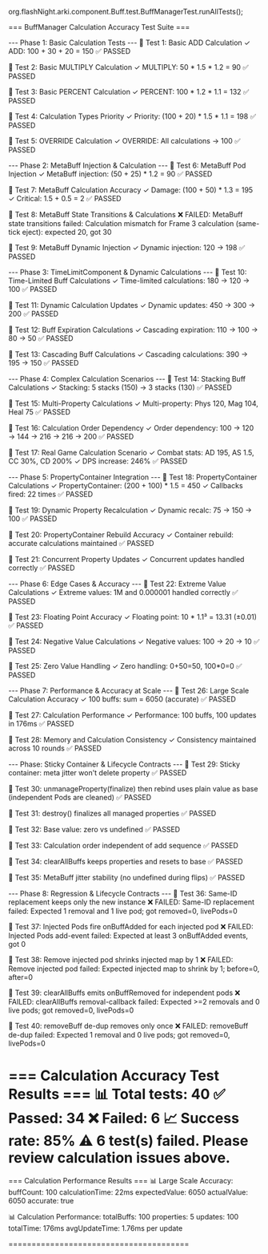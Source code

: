 org.flashNight.arki.component.Buff.test.BuffManagerTest.runAllTests();


=== BuffManager Calculation Accuracy Test Suite ===

--- Phase 1: Basic Calculation Tests ---
🧪 Test 1: Basic ADD Calculation
  ✓ ADD: 100 + 30 + 20 = 150
  ✅ PASSED

🧪 Test 2: Basic MULTIPLY Calculation
  ✓ MULTIPLY: 50 * 1.5 * 1.2 = 90
  ✅ PASSED

🧪 Test 3: Basic PERCENT Calculation
  ✓ PERCENT: 100 * 1.2 * 1.1 = 132
  ✅ PASSED

🧪 Test 4: Calculation Types Priority
  ✓ Priority: (100 + 20) * 1.5 * 1.1 = 198
  ✅ PASSED

🧪 Test 5: OVERRIDE Calculation
  ✓ OVERRIDE: All calculations → 100
  ✅ PASSED


--- Phase 2: MetaBuff Injection & Calculation ---
🧪 Test 6: MetaBuff Pod Injection
  ✓ MetaBuff injection: (50 + 25) * 1.2 = 90
  ✅ PASSED

🧪 Test 7: MetaBuff Calculation Accuracy
  ✓ Damage: (100 + 50) * 1.3 = 195
  ✓ Critical: 1.5 + 0.5 = 2
  ✅ PASSED

🧪 Test 8: MetaBuff State Transitions & Calculations
  ❌ FAILED: MetaBuff state transitions failed: Calculation mismatch for Frame 3 calculation (same-tick eject): expected 20, got 30

🧪 Test 9: MetaBuff Dynamic Injection
  ✓ Dynamic injection: 120 → 198
  ✅ PASSED


--- Phase 3: TimeLimitComponent & Dynamic Calculations ---
🧪 Test 10: Time-Limited Buff Calculations
  ✓ Time-limited calculations: 180 → 120 → 100
  ✅ PASSED

🧪 Test 11: Dynamic Calculation Updates
  ✓ Dynamic updates: 450 → 300 → 200
  ✅ PASSED

🧪 Test 12: Buff Expiration Calculations
  ✓ Cascading expiration: 110 → 100 → 80 → 50
  ✅ PASSED

🧪 Test 13: Cascading Buff Calculations
  ✓ Cascading calculations: 390 → 195 → 150
  ✅ PASSED


--- Phase 4: Complex Calculation Scenarios ---
🧪 Test 14: Stacking Buff Calculations
  ✓ Stacking: 5 stacks (150) → 3 stacks (130)
  ✅ PASSED

🧪 Test 15: Multi-Property Calculations
  ✓ Multi-property: Phys 120, Mag 104, Heal 75
  ✅ PASSED

🧪 Test 16: Calculation Order Dependency
  ✓ Order dependency: 100 → 120 → 144 → 216 → 216 → 200
  ✅ PASSED

🧪 Test 17: Real Game Calculation Scenario
  ✓ Combat stats: AD 195, AS 1.5, CC 30%, CD 200%
  ✓ DPS increase: 246%
  ✅ PASSED


--- Phase 5: PropertyContainer Integration ---
🧪 Test 18: PropertyContainer Calculations
  ✓ PropertyContainer: (200 + 100) * 1.5 = 450
  ✓ Callbacks fired: 22 times
  ✅ PASSED

🧪 Test 19: Dynamic Property Recalculation
  ✓ Dynamic recalc: 75 → 150 → 100
  ✅ PASSED

🧪 Test 20: PropertyContainer Rebuild Accuracy
  ✓ Container rebuild: accurate calculations maintained
  ✅ PASSED

🧪 Test 21: Concurrent Property Updates
  ✓ Concurrent updates handled correctly
  ✅ PASSED


--- Phase 6: Edge Cases & Accuracy ---
🧪 Test 22: Extreme Value Calculations
  ✓ Extreme values: 1M and 0.000001 handled correctly
  ✅ PASSED

🧪 Test 23: Floating Point Accuracy
  ✓ Floating point: 10 * 1.1³ = 13.31 (±0.01)
  ✅ PASSED

🧪 Test 24: Negative Value Calculations
  ✓ Negative values: 100 → 20 → 10
  ✅ PASSED

🧪 Test 25: Zero Value Handling
  ✓ Zero handling: 0+50=50, 100*0=0
  ✅ PASSED


--- Phase 7: Performance & Accuracy at Scale ---
🧪 Test 26: Large Scale Calculation Accuracy
  ✓ 100 buffs: sum = 6050 (accurate)
  ✅ PASSED

🧪 Test 27: Calculation Performance
  ✓ Performance: 100 buffs, 100 updates in 176ms
  ✅ PASSED

🧪 Test 28: Memory and Calculation Consistency
  ✓ Consistency maintained across 10 rounds
  ✅ PASSED


--- Phase: Sticky Container & Lifecycle Contracts ---
🧪 Test 29: Sticky container: meta jitter won't delete property
  ✅ PASSED

🧪 Test 30: unmanageProperty(finalize) then rebind uses plain value as base (independent Pods are cleaned)
  ✅ PASSED

🧪 Test 31: destroy() finalizes all managed properties
  ✅ PASSED

🧪 Test 32: Base value: zero vs undefined
  ✅ PASSED

🧪 Test 33: Calculation order independent of add sequence
  ✅ PASSED

🧪 Test 34: clearAllBuffs keeps properties and resets to base
  ✅ PASSED

🧪 Test 35: MetaBuff jitter stability (no undefined during flips)
  ✅ PASSED

--- Phase 8: Regression & Lifecycle Contracts ---
🧪 Test 36: Same-ID replacement keeps only the new instance
  ❌ FAILED: Same-ID replacement failed: Expected 1 removal and 1 live pod; got removed=0, livePods=0

🧪 Test 37: Injected Pods fire onBuffAdded for each injected pod
  ❌ FAILED: Injected Pods add-event failed: Expected at least 3 onBuffAdded events, got 0

🧪 Test 38: Remove injected pod shrinks injected map by 1
  ❌ FAILED: Remove injected pod failed: Expected injected map to shrink by 1; before=0, after=0

🧪 Test 39: clearAllBuffs emits onBuffRemoved for independent pods
  ❌ FAILED: clearAllBuffs removal-callback failed: Expected >=2 removals and 0 live pods; got removed=0, livePods=0

🧪 Test 40: removeBuff de-dup removes only once
  ❌ FAILED: removeBuff de-dup failed: Expected 1 removal and 0 live pods; got removed=0, livePods=0


=== Calculation Accuracy Test Results ===
📊 Total tests: 40
✅ Passed: 34
❌ Failed: 6
📈 Success rate: 85%
⚠️  6 test(s) failed. Please review calculation issues above.
==============================================

=== Calculation Performance Results ===
📊 Large Scale Accuracy:
   buffCount: 100
   calculationTime: 22ms
   expectedValue: 6050
   actualValue: 6050
   accurate: true

📊 Calculation Performance:
   totalBuffs: 100
   properties: 5
   updates: 100
   totalTime: 176ms
   avgUpdateTime: 1.76ms per update

=======================================